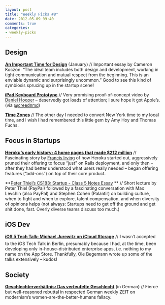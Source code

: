 ```yaml
---
layout: post
title: "Weekly Picks #8"
date: 2012-05-09 09:40
comments: true
categories: 
- weekly-picks
---
```

Design
------
**[An Important Time for Design](http://www.alistapart.com/articles/an-important-time-for-design/)** (January) // Important essay by Cameron Koczon: “The ideal team includes both design and development, working in tight communication and mutual respect from the beginning. This is an enviable dynamic and surprisingly uncommon.” Good to see this kind of symbiosis sprucing up in the startup scene!

**[iPad Keyboard Prototype](http://www.youtube.com/watch?v=RGQTaHGQ04Q)** // Very promising proof-of-concept video by [Daniel Hooper](https://twitter.com/#!/danielchooper) – deservedly got loads of attention; I sure hope it got Apple’s. (via [@creednmd](https://twitter.com/#!/creednmd/status/197949193367732224))

**[Time Zones](http://everytimezone.com/#2012-4-13,150,6be)** // The other day I needed to convert New York time to my local time, and I wish I had remembered this little gem by Amy Hoy and Thomas Fuchs.

Focus in Startups
-------
**[Heroku’s early history: 4 home pages that made $212 million](http://www.flourish.org/blog/?p=687)** // Fascinating story by [Francis Irving](https://twitter.com/#!/frabcus) of how Heroku started out, aggressively pruned their offering to focus “just” on Rails deployment, and only then – after they had better understood what users really needed – began offering features (“add-ons”) on top of their core product.

**[Peter Thiel’s CS183: Startup - Class 5 Notes Essay](http://blakemasters.tumblr.com/post/21437840885/peter-thiels-cs183-startup-class-5-notes-essay)
** // Short lecture by Peter Thiel (PayPal) followed by a fascinating conversation with Max Levchin (also PayPal) and Stephen Cohen (Palantir) on building culture, when to fight and when to explore, talent compensation, and when diversity of opinions helps (not always: Startups need to get off the ground and get shit done, fast. Overly diverse teams discuss too much.)

iOS Dev
-----
**[iOS 5 Tech Talk: Michael Jurewitz on iCloud Storage](http://oleb.net/blog/2011/11/ios5-tech-talk-michael-jurewitz-on-icloud-storage/)** // I wasn’t accepted to the iOS Tech Talk in Berlin, presumably because I had, at the time, been developing only in-house-distributed enterprise apps, i.e. nothing to my name on the App Store. Thankfully, Ole Begemann wrote up some of the talks extensively – kudos!

Society
-----
**[Geschlechterverhältnis: Das verteufelte Geschlecht](http://www.zeit.de/2012/16/DOS-Maenner/komplettansicht)** (in German) // Fierce but well-reasoned rebuttal in respected German weekly ZEIT on modernism’s women-are-the-better-humans fallacy.